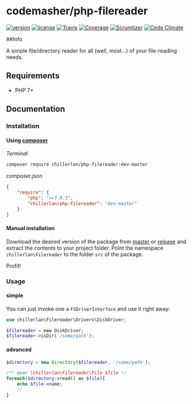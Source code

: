 # codemasher/php-filereader

[![version][packagist-badge]][packagist]
[![license][license-badge]][license]
[![Travis][travis-badge]][travis]
[![Coverage][coverage-badge]][coverage]
[![Scrunitizer][scrutinizer-badge]][scrutinizer]
[![Code Climate][codeclimate-badge]][codeclimate]

[packagist-badge]: https://img.shields.io/packagist/v/chillerlan/php-filereader.svg
[packagist]: https://packagist.org/packages/chillerlan/php-filereader
[license-badge]: https://img.shields.io/packagist/l/chillerlan/php-filereader.svg
[license]: https://github.com/codemasher/php-filereader/blob/master/LICENSE
[travis-badge]: https://img.shields.io/travis/codemasher/php-filereader.svg
[travis]: https://travis-ci.org/codemasher/php-filereader
[coverage-badge]: https://img.shields.io/codecov/c/github/codemasher/php-filereader.svg
[coverage]: https://codecov.io/github/codemasher/php-filereader
[scrutinizer-badge]: https://img.shields.io/scrutinizer/g/codemasher/php-filereader.svg
[scrutinizer]: https://scrutinizer-ci.com/g/codemasher/php-filereader
[codeclimate-badge]: https://img.shields.io/codeclimate/github/codemasher/php-filereader.svg
[codeclimate]: https://codeclimate.com/github/codemasher/php-filereader

##Info

A simple file/directory reader for all (well, most...) of your file-reading needs.

## Requirements
- PHP 7+

## Documentation

### Installation
#### Using [composer](https://getcomposer.org)

*Terminal*
```sh
composer require chillerlan/php-filereader:dev-master
```

*composer.json*
```json
{
	"require": {
		"php": ">=7.0.3",
		"chillerlan/php-filereader": "dev-master"
	}
}
```

#### Manual installation
Download the desired version of the package from [master](https://github.com/codemasher/php-filereader/archive/master.zip) or 
[release](https://github.com/codemasher/php-filereader/releases) and extract the contents to your project folder. 
Point the namespace `chillerlan\Filereader` to the folder `src` of the package.

Profit!

### Usage
#### simple
You can just invoke one a `FSDriverInterface` and use it right away:

```php
use chillerlan\Filereader\Drivers\DiskDriver;

$filereader = new DiskDriver;
$filereader->isDir('/some/path');

```

#### advanced
```php
$directory = new Directory($filereader, '/some/path');

/** @var \chillerlan\Filereader\File $file */
foreach($directory->read() as $file){
	echo $file->name;
	// ...
}

```
